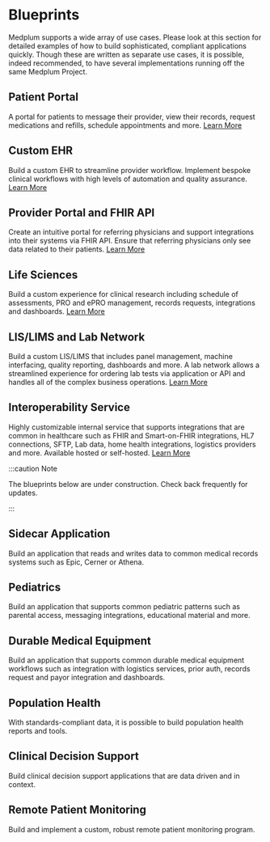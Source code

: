 # Blueprints

Medplum supports a wide array of use cases. Please look at this section for detailed examples of how to build sophisticated, compliant applications quickly. Though these are written as separate use cases, it is possible, indeed recommended, to have several implementations running off the same Medplum Project.

## Patient Portal

A portal for patients to message their provider, view their records, request medications and refills, schedule appointments and more. [Learn More](/blueprints/patient-portal)

## Custom EHR

Build a custom EHR to streamline provider workflow. Implement bespoke clinical workflows with high levels of automation and quality assurance. [Learn More](/blueprints/custom-ehr)

## Provider Portal and FHIR API

Create an intuitive portal for referring physicians and support integrations into their systems via FHIR API. Ensure that referring physicians only see data related to their patients. [Learn More](/blueprints/provider-portal)

## Life Sciences

Build a custom experience for clinical research including schedule of assessments, PRO and ePRO management, records requests, integrations and dashboards. [Learn More](/blueprints/life-sciences)

## LIS/LIMS and Lab Network

Build a custom LIS/LIMS that includes panel management, machine interfacing, quality reporting, dashboards and more. A lab network allows a streamlined experience for ordering lab tests via application or API and handles all of the complex business operations. [Learn More](/blueprints/lab)

## Interoperability Service

Highly customizable internal service that supports integrations that are common in healthcare such as FHIR and Smart-on-FHIR integrations, HL7 connections, SFTP, Lab data, home health integrations, logistics providers and more. Available hosted or self-hosted. [Learn More](/products/integration)

:::caution Note

The blueprints below are under construction. Check back frequently for updates.

:::

## Sidecar Application

Build an application that reads and writes data to common medical records systems such as Epic, Cerner or Athena.

## Pediatrics

Build an application that supports common pediatric patterns such as parental access, messaging integrations, educational material and more.

## Durable Medical Equipment

Build an application that supports common durable medical equipment workflows such as integration with logistics services, prior auth, records request and payor integration and dashboards.

## Population Health

With standards-compliant data, it is possible to build population health reports and tools.

## Clinical Decision Support

Build clinical decision support applications that are data driven and in context.

## Remote Patient Monitoring

Build and implement a custom, robust remote patient monitoring program.
